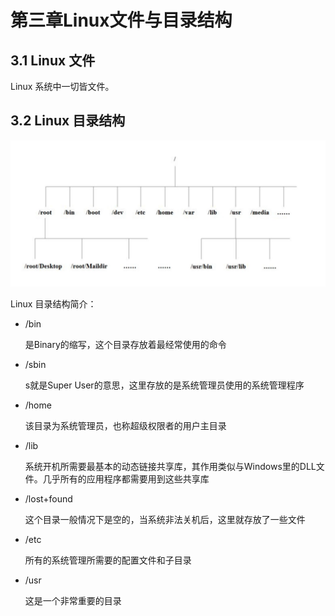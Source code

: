 # 第三章Linux文件与目录结构

## 3.1 Linux 文件

Linux 系统中一切皆文件。

## 3.2 Linux 目录结构

![img.png](img.png)

Linux 目录结构简介：

* /bin

  是Binary的缩写，这个目录存放着最经常使用的命令

* /sbin

  s就是Super User的意思，这里存放的是系统管理员使用的系统管理程序

* /home

  该目录为系统管理员，也称超级权限者的用户主目录

* /lib

  系统开机所需要最基本的动态链接共享库，其作用类似与Windows里的DLL文件。几乎所有的应用程序都需要用到这些共享库

* /lost+found

  这个目录一般情况下是空的，当系统非法关机后，这里就存放了一些文件

* /etc

  所有的系统管理所需要的配置文件和子目录

* /usr

  这是一个非常重要的目录









